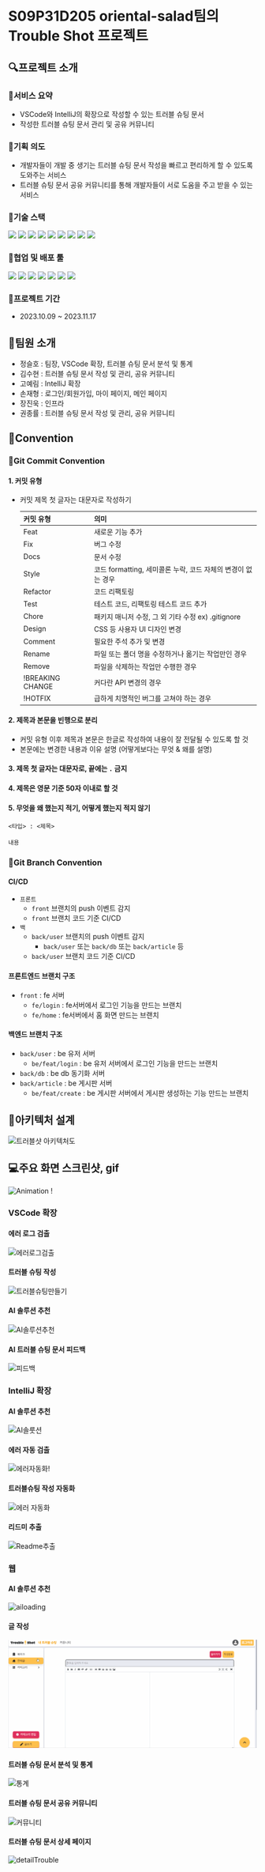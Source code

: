 # S09P31D205 oriental-salad팀의 Trouble Shot 프로젝트

## 🔍프로젝트 소개

### 📌서비스 요약

- VSCode와 IntelliJ의 확장으로 작성할 수 있는 트러블 슈팅 문서
- 작성한 트러블 슈팅 문서 관리 및 공유 커뮤니티

### 📌기획 의도

- 개발자들이 개발 중 생기는 트러블 슈팅 문서 작성을 빠르고 편리하게 할 수 있도록 도와주는 서비스
- 트러블 슈팅 문서 공유 커뮤니티를 통해 개발자들이 서로 도움을 주고 받을 수 있는 서비스

### 📌기술 스택

<img src="https://img.shields.io/badge/typescript-3178C6?styleflat&logo=typescript&logoColor=white">
<img src="https://img.shields.io/badge/Next.js-000000?styleflat&logo=vite&logoColor=white">
<img src="https://img.shields.io/badge/reactquery-FF4154?styleflat&logo=reactquery&logoColor=white">
<img src="https://img.shields.io/badge/tailwindcss-06B6D4?styleflat&logo=tailwindcss&logoColor=white">

<img src="https://img.shields.io/badge/Springboot-6DB33F?styleflat&logo=springboot&logoColor=white">
<img src="https://img.shields.io/badge/Redis-DC382D?styleflat&logo=redis&logoColor=white">
<img src="https://img.shields.io/badge/Postgresql-4169E1?styleflat&logo=postgresql&logoColor=white">
<img src="https://img.shields.io/badge/Jmeter-D22128?styleflat&logo=apachejmeter&logoColor=white">
<img src="https://img.shields.io/badge/RabbitMQ-FF6600?styleflat&logo=rabbitmq&logoColor=white">


### 📌협업 및 배포 툴

<img src="https://img.shields.io/badge/figma-F24E1E?styleflat&logo=figma&logoColor=white">
<img src="https://img.shields.io/badge/gitlab-FC6D26?styleflat&logo=gitlab&logoColor=white">
<img src="https://img.shields.io/badge/docker-2496ED?styleflat&logo=docker&logoColor=white">
<img src="https://img.shields.io/badge/jenkins-D24939?styleflat&logo=jenkins&logoColor=white">
<img src="https://img.shields.io/badge/Notion-000000?styleflat&logo=Notion&logoColor=white">
<img src="https://img.shields.io/badge/mattermost-0058CC?styleflat&logo=mattermost&logoColor=white">
<img src="https://img.shields.io/badge/jira-0052CC?styleflat&logo=jira&logoColor=white">

### 📌프로젝트 기간

- 2023.10.09 ~ 2023.11.17

## 🙍팀원 소개

- 정슬호 : 팀장, VSCode 확장, 트러블 슈팅 문서 분석 및 통계
- 김수현 : 트러블 슈팅 문서 작성 및 관리, 공유 커뮤니티
- 고예림 : IntelliJ 확장
- 손재형 : 로그인/회원가입, 마이 페이지, 메인 페이지
- 장진욱 : 인프라
- 권종률 : 트러블 슈팅 문서 작성 및 관리, 공유 커뮤니티

## 📑Convention

### 📌Git Commit Convention

#### 1. 커밋 유형

- 커밋 제목 첫 글자는 대문자로 작성하기

  | 커밋 유형 | 의미 |
  | --- | --- |
  | Feat | 새로운 기능 추가 |
  | Fix | 버그 수정 |
  | Docs | 문서 수정 |
  | Style | 코드 formatting, 세미콜론 누락, 코드 자체의 변경이 없는 경우 |
  | Refactor | 코드 리팩토링 |
  | Test | 테스트 코드, 리팩토링 테스트 코드 추가 |
  | Chore | 패키지 매니저 수정, 그 외 기타 수정 ex) .gitignore |
  | Design | CSS 등 사용자 UI 디자인 변경 |
  | Comment | 필요한 주석 추가 및 변경 |
  | Rename | 파일 또는 폴더 명을 수정하거나 옮기는 작업만인 경우 |
  | Remove | 파일을 삭제하는 작업만 수행한 경우 |
  | !BREAKING CHANGE | 커다란 API 변경의 경우 |
  | !HOTFIX | 급하게 치명적인 버그를 고쳐야 하는 경우 |

#### 2. 제목과 본문을 빈행으로 분리

- 커밋 유형 이후 제목과 본문은 한글로 작성하여 내용이 잘 전달될 수 있도록 할 것
- 본문에는 변경한 내용과 이유 설명 (어떻게보다는 무엇 & 왜를 설명)

#### 3. 제목 첫 글자는 대문자로, 끝에는 `.` 금지

#### 4. 제목은 영문 기준 50자 이내로 할 것

#### 5. 무엇을 왜 했는지 적기, 어떻게 했는지 적지 않기

```
<타입> : <제목>

내용
```

### 📌Git Branch Convention

#### CI/CD

- `프론트`
  - `front` 브랜치의 push 이벤트 감지
  - `front` 브랜치 코드 기준 CI/CD
- `백`
  - `back/user` 브랜치의 push 이벤트 감지
    - `back/user` 또는 `back/db` 또는 `back/article` 등
  - `back/user` 브랜치 코드 기준 CI/CD

#### 프론트엔드 브랜치 구조

- `front` : fe 서버
  - `fe/login` : fe서버에서 로그인 기능을 만드는 브랜치
  - `fe/home` : fe서버에서 홈 화면 만드는 브랜치

#### 백엔드 브랜치 구조

- `back/user` : be 유저 서버
  - `be/feat/login` : be 유저 서버에서 로그인 기능을 만드는 브랜치
- `back/db` : be db 동기화 서버
- `back/article` : be 게시판 서버
  - `be/feat/create` : be 게시판 서버에서 게시판 생성하는 기능 만드는 브랜치

## 🔧아키텍처 설계

![트러블샷 아키텍처도](https://github.com/Jeongseulho/sh-snippets/assets/110578739/4c56da5b-4061-417f-958c-25ca8d7db499)

## 💻주요 화면 스크린샷, gif

![Animation](https://github.com/Jeongseulho/sh-snippets/assets/110578739/cd9bb990-79cf-4e23-93f6-2d77bd947ae6) !

### VSCode 확장

#### 에러 로그 검출

![에러로그검출](https://github.com/Jeongseulho/sh-snippets/assets/110578739/d184b7ed-6b8b-4844-87d6-be2d0d85b46b)

#### 트러블 슈팅 작성

![트러블슈팅만들기](https://github.com/Jeongseulho/sh-snippets/assets/110578739/ef4c77bc-54da-47fa-b7c7-771e942edabc)

#### AI 솔루션 추천

![AI솔루션추천](https://github.com/Jeongseulho/sh-snippets/assets/110578739/56c21894-2c52-497f-aca9-8c64c72e1450)

#### AI 트러블 슈팅 문서 피드백

![피드백](https://github.com/Jeongseulho/sh-snippets/assets/110578739/498e5ee4-5c2c-43f2-8d30-ed641a95c514)

### IntelliJ 확장

#### AI 솔루션 추천

![AI솔룻션](https://github.com/Jeongseulho/sh-snippets/assets/110578739/b2e10156-f617-4129-929c-97c7878a12ef)

#### 에러 자동 검출
![에러자동화!](https://github.com/Jeongseulho/sh-snippets/assets/110578739/d71395e5-0651-4f0f-9a8f-31bd68813390)

#### 트러블슈팅 작성 자동화

![에러 자동화](https://github.com/Jeongseulho/sh-snippets/assets/110578739/61d797f1-0083-45b8-81ec-c06e8e4d2f90)

#### 리드미 추출

![Readme추출](https://github.com/Jeongseulho/sh-snippets/assets/110578739/b8803093-c486-4ff3-b146-21a8577662c3)

### 웹

#### AI 솔루션 추천

![ailoading](https://github.com/Jeongseulho/sh-snippets/assets/110578739/82c4d5d1-f888-4eea-919f-434eb2c47c98)

#### 글 작성
![createTrouble](./글작성-3.gif)

#### 트러블 슈팅 문서 분석 및 통계

![통계](https://github.com/Jeongseulho/sh-snippets/assets/110578739/a27c0c01-b1a2-4fa7-b031-e799beb02437)

#### 트러블 슈팅 문서 공유 커뮤니티

![커뮤니티](https://github.com/Jeongseulho/sh-snippets/assets/110578739/0024ebfa-cbae-4108-b662-83fd9055bc10)

#### 트러블 슈팅 문서 상세 페이지

![detailTrouble](https://github.com/Jeongseulho/sh-snippets/assets/110578739/a92cad61-c183-4ed4-8bef-11701318af17)
